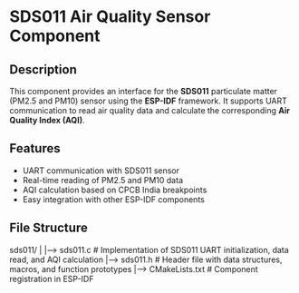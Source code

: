 # SDS011 Air Quality Sensor Component

## Description

This component provides an interface for the **SDS011** particulate matter (PM2.5 and PM10) sensor using the **ESP-IDF** framework. It supports UART communication to read air quality data and calculate the corresponding **Air Quality Index (AQI)**.


## Features

- UART communication with SDS011 sensor
- Real-time reading of PM2.5 and PM10 data
- AQI calculation based on CPCB India breakpoints
- Easy integration with other ESP-IDF components


## File Structure
sds011/
|
|--> sds011.c   	# Implementation of SDS011 UART initialization, data read, and AQI calculation 
|--> sds011.h   	# Header file with data structures, macros, and function prototypes 
|--> CMakeLists.txt 	# Component registration in ESP-IDF 

